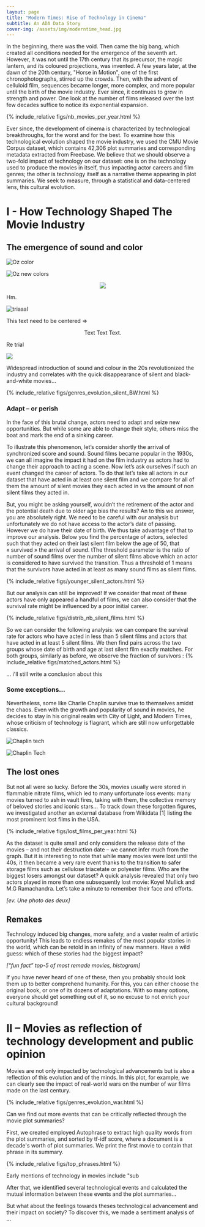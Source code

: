 ```yaml
---
layout: page
title: "Modern Times: Rise of Technology in Cinema"
subtitle: An ADA Data Story
cover-img: /assets/img/moderntime_head.jpg
---
```


In the beginning, there was the void. Then came the big bang, which created all conditions needed for the emergence of the seventh art. However, it was not until the 17th century that its precursor, the magic lantern, and its coloured projections, was invented. A few years later, at the dawn of the 20th century, "Horse in Motion", one of the first chronophotographs, stirred up the crowds. Then, with the advent of celluloid film, sequences became longer, more complex, and more popular until the birth of the movie industry. Ever since, it continues to grow in strength and power. One look at the number of films released over the last few decades suffice to notice its exponential expansion. 

{% include_relative figs/nb_movies_per_year.html %}

Ever since, the development of cinema is characterized by technological breakthroughs, for the worst and for the best. To examine how this technological evolution shaped the movie industry, we used the CMU Movie Corpus dataset, which contains 42,306 plot summaries and corresponding metadata extracted from Freebase. We believe that we should observe a two-fold impact of technology on our dataset: one is on the technology used to produce the movies in itself, thus impacting actor careers and film genres; the other is technology itself as a narrative theme appearing in plot summaries. We seek to measure, through a statistical and data-centered lens, this cultural evolution.


# I - How Technology Shaped The Movie Industry

## The emergence of sound and color

 
<img src="/assets/img/the-wizard-of-oz-black-and-white-to-colour.gif" alt = "Oz color" class = "center"> 

![Oz new colors](/assets/img/the-wizard-of-oz-black-and-white-to-colour.gif)


<p align="center">
  <img src="/assets/img/avatar-icon.png">
</p>

Hm.

<img src="/assets/img/avatar-icon.png" alt = "triaaal" class = "center"> 

This text need to be centered => 

<p align="center">
Text Text Text.

</p>


Re trial


<p class="center">
  <img src="/assets/img/avatar-icon.png">
</p>



Widespread introduction of sound and colour in the 20s revolutionized the industry and correlates with the quick disappearance of silent and black-and-white movies…

{% include_relative figs/genres_evolution_silent_BW.html %}

### Adapt – or perish
In the face of this brutal change, actors need to adapt and seize new opportunities. But while some are able to change their style, others miss the boat and mark the end of a sinking career.

To illustrate this phenomenon, let’s consider shortly the arrival of synchronized score and sound. Sound films became popular in the 1930s, we can all imagine the impact it had on the film industry as actors had to change their approach to acting a scene. Now let’s ask ourselves if such an event changed the career of actors. To do that let’s take all actors in our dataset that have acted in at least one silent film and we compare for all of them the amount of silent movies they each acted in vs the amount of non silent films they acted in. 

But, you might be asking yourself, wouldn’t the retirement of the actor and the potential death due to older age bias the results? An to this we answer, you are absolutely right. We need to be careful with our analysis but unfortunately we do not have access to the actor’s date of passing. However we do have their date of birth. We thus take advantage of that to improve our analysis. Below you find the percentage of actors, selected such that they acted on their last silent film below the age of 50, that « survived » the arrival of sound. tThe threshold parameter is the ratio of number of sound films over the number of silent films above which an actor is considered to have survived the transition. Thus a threshold of 1 means that the survivors have acted in at least as many sound films as silent films.

{% include_relative figs/younger_silent_actors.html %}

But our analysis can still be improved! If we consider that most of these actors have only appeared a handful of films, we can also consider that the survival rate might be influenced by a poor initial career. 

{% include_relative figs/distrib_nb_silent_films.html %}

So we can consider the following analysis: we can compare the survival rate for actors who have acted in less than 5 silent films and actors that have acted in at least 5 silent films. We then find pairs across the two groups whose date of birth and age at last silent film exactly matches. For both groups, similarly as before, we observe the fraction of survivors : 
{% include_relative figs/matched_actors.html %}

... i'll still write a conclusion about this



### Some exceptions… 
Nevertheless, some like Charlie Chaplin survive true to themselves amidst the chaos. Even with the growth and popularity of sound in movies, he decides to stay in his original realm with City of Light, and Modern Times, whose criticism of technology is flagrant, which are still now unforgettable classics. 

<img src="/assets/img/chaplin_industry.gif" alt="Chaplin tech" class = "gif-size-1">

![Chaplin Tech](/assets/img/chaplin_industry.gif)


## The lost ones

But not all were so lucky. Before the 30s, movies usually were stored in flammable nitrate films, which led to many unfortunate loss events: many movies turned to ash in vault fires, taking with them, the collective memory of beloved stories and iconic stars…
To track down these forgotten figures, we investigated another an external database from Wikidata [1] listing the most prominent lost films in the USA.

{% include_relative figs/lost_films_per_year.html %}

As the dataset is quite small and only considers the release date of the movies – and not their destruction date – we cannot infer much from the graph. But it is interesting to note that while many movies were lost until the 40s, it then became a very rare event thanks to the transition to safer storage films such as cellulose triacetate or polyester films. 
Who are the biggest losers amongst our dataset? A quick analysis revealed that only two actors played in more than one subsequently lost movie: Koyel Mullick and M.G Ramachandra. Let’s take a minute to remember their face and efforts. 

*[ev. Une photo des deux]*

## Remakes

Technology induced big changes, more safety, and a vaster realm of artistic opportunity! This leads to endless remakes of the most popular stories in the world, which can be retold in an infinity of new manners. Have a wild guess: which of these stories had the biggest impact?

*[“fun fact” top-5 of most remade movies, histogram]*

If you have never heard of one of these, then you probably should look them up to better comprehend humanity. For this, you can either choose the original book, or one of its dozens of adaptations. With so many options, everyone should get something out of it, so no excuse to not enrich your cultural background! 

# II – Movies as reflection of technology development and public opinion

Movies are not only impacted by technological advancements but is also a reflection of this evolution and of the minds. 
In this plot, for example, we can clearly see the impact of real-world wars on the number of war films made on the last century.

{% include_relative figs/genres_evolution_war.html %}

Can we find out more events that can be critically reflected through the movie plot summaries? 

First, we created employed Autophrase to extract high quality words from the plot summaries, and sorted by tf-idf score, where a document is a decade's worth of plot summaries. We print the first movie to contain that phrase in its summary.

{% include_relative figs/top_phrases.html %}

Early mentions of technology in movies include "sub

After that, we identified several technological events and calculated the mutual information between these events and the plot summaries…

But what about the feelings towards theses technological advancement and their impact on society? To discover this, we made a sentiment analysis of … 




 









